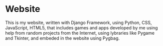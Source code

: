 # Website
This is my website, written with Django Framework, using Python, CSS, JavaScript, HTML5, that includes games and apps developed by me using help from random projects from the Internet, using lybraries like Pygame and Tkinter, and embeded in the website using Pygbag.
